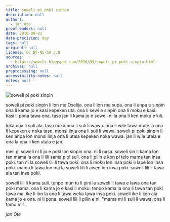 ```yaml
---
title: soweli pi poki sinpin
description: null
authors:
  - jan Ote
proofreaders: null
date: 2010-09-01
date-precision: day
tags: null
original: null
license: CC BY-NC-SA 3.0
sources:
  - https://soweli.blogspot.com/2010/09/soweli-pi-poki-sinpin.html
archives: null
preprocessing: null
accessibility-notes: null
notes: null
---
```


<!-- "Mother and child" by Robert Parviainen (https://www.flickr.com/photos/rtv/131284943). CC BY-NC-SA 2.0. -->
![soweli pi poki sinpin](https://live.staticflickr.com/45/131284943_57b10bc71c_b.jpg)

soweli pi poki sinpin li lon ma Oselija. ona li lon ma supa. ona li anpa e sinpin ona li kama jo e kasi kepeken uta. ona li sewi e sinpin ona li moku e kasi. kasi li pona tawa ona. taso jan li kama jo e soweli ni la ona li ken moku e kili.

luka ona li suli ala. taso noka ona li suli li wawa. ona li wile tawa mute la ona li kepeken e noka taso. monsi linja ona li suli li wawa. soweli pi poki sinpin li ken anpa lon monsi linja ona li utala kepeken noka wawa. jan li wile utala e ona la ona li ken utala e jan.

meli pi soweli ni li jo e poki lon sinpin ona. ni li nasa. soweli sin li kama lon tan mama la ona li lili sama pipi suli. ona li pilin e kon pi telo mama tan insa poki. tan ni la soweli lili li tawa poki. ona li moku lon insa poki li lape lon insa poki. mama li tawa lon ma la soweli lili li awen lon insa poki. soweli lili li tawa ala tan insa poki.

soweli lili li kama suli. tenpo mun tu li pini la soweli li tawa e lawa ona tan poki mama. ona li kama jo e kasi li moku. tenpo kama la ona li tawa tan poki tawa ma. ike li lon la ona li tawa weka tawa insa poki. soweli ike li ken ala kama jo e ona. ni li pona. soweli lili li pilin e ni: "mama mi li suli li wawa. ona li tomo mi".

*jan Ote*

